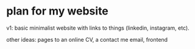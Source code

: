 # plan for my website 

v1: basic minimalist website with links to things (linkedin, instagram, etc). 

other ideas: pages to an online CV, a contact me email, frontend 
